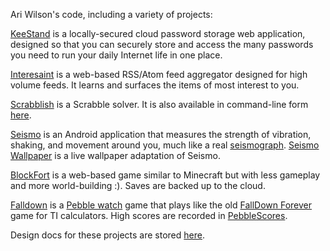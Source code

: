 Ari Wilson's code, including a variety of projects:

[KeeStand](http://keestand.appspot.com/) is a locally-secured cloud password storage web application, designed so that you can securely store and access the many passwords you need to run your daily Internet life in one place.

[Interesaint](http://interesaint.appspot.com/) is a web-based RSS/Atom feed aggregator designed for high volume feeds. It learns and surfaces the items of most interest to you.

[Scrabblish](http://scrabblish.appspot.com/) is a Scrabble solver. It is also available in command-line form [here](https://github.com/evilrobot69/code/blob/master/Scrabble/main.go).

[Seismo](https://play.google.com/store/apps/details?id=com.ariwilson.seismo) is an Android application that measures the strength of vibration, shaking, and movement around you, much like a real [seismograph](http://en.wikipedia.org/wiki/Seismometer). [Seismo Wallpaper](https://play.google.com/store/apps/details?id=com.ariwilson.seismowallpaper) is a live wallpaper adaptation of Seismo.

[BlockFort](http://blockfort3d.appspot.com/) is a web-based game similar to Minecraft but with less gameplay and more world-building :). Saves are backed up to the cloud.

[Falldown](https://apps.getpebble.com/applications/52b5584420fef47f82000011) is a [Pebble watch](http://getpebble.com/) game that plays like the old [FallDown Forever](http://www.ticalc.org/pub/86/asm/games/fd2.zip) game for TI calculators. High scores are recorded in [PebbleScores](http://pebblescores.appspot.com/list?game=Falldown2).

Design docs for these projects are stored [here](https://docs.google.com/leaf?id=0B2y1ljk8ZP3tNDAzODRkNmItOWEwOS00ZDA2LTgxMjUtMGYwOTFiODdkYzVi&hl=en_US).
